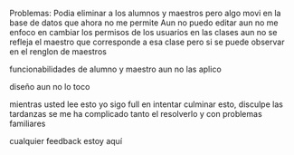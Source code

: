 Problemas:  Podia eliminar a los alumnos y maestros pero algo movi en la base de datos que ahora no me permite
Aun no puedo editar
aun no me enfoco en cambiar los permisos de los usuarios
en las clases aun no se refleja el maestro que corresponde a esa clase pero si se puede observar en el renglon de maestros

funcionabilidades de alumno y maestro aun no las aplico

diseño aun no lo toco

mientras usted lee esto yo sigo full en intentar culminar esto, disculpe las tardanzas se me ha complicado tanto el resolverlo y con problemas familiares

cualquier feedback estoy aquí
